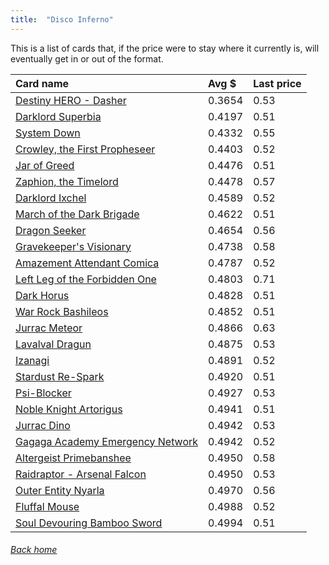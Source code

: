 ```yaml
---
title:  "Disco Inferno"
---
```


This is a list of cards that, if the price were to stay where it currently is, will eventually get in or out of the format.

| Card name | Avg $ | Last price |
| :-- | :-- | :-- |
[Destiny HERO - Dasher](https://db.ygoprodeck.com/card/?search=Destiny%20HERO%20-%20Dasher) | 0.3654 | 0.53 |
[Darklord Superbia](https://db.ygoprodeck.com/card/?search=Darklord%20Superbia) | 0.4197 | 0.51 |
[System Down](https://db.ygoprodeck.com/card/?search=System%20Down) | 0.4332 | 0.55 |
[Crowley, the First Propheseer](https://db.ygoprodeck.com/card/?search=Crowley,%20the%20First%20Propheseer) | 0.4403 | 0.52 |
[Jar of Greed](https://db.ygoprodeck.com/card/?search=Jar%20of%20Greed) | 0.4476 | 0.51 |
[Zaphion, the Timelord](https://db.ygoprodeck.com/card/?search=Zaphion,%20the%20Timelord) | 0.4478 | 0.57 |
[Darklord Ixchel](https://db.ygoprodeck.com/card/?search=Darklord%20Ixchel) | 0.4589 | 0.52 |
[March of the Dark Brigade](https://db.ygoprodeck.com/card/?search=March%20of%20the%20Dark%20Brigade) | 0.4622 | 0.51 |
[Dragon Seeker](https://db.ygoprodeck.com/card/?search=Dragon%20Seeker) | 0.4654 | 0.56 |
[Gravekeeper's Visionary](https://db.ygoprodeck.com/card/?search=Gravekeeper's%20Visionary) | 0.4738 | 0.58 |
[Amazement Attendant Comica](https://db.ygoprodeck.com/card/?search=Amazement%20Attendant%20Comica) | 0.4787 | 0.52 |
[Left Leg of the Forbidden One](https://db.ygoprodeck.com/card/?search=Left%20Leg%20of%20the%20Forbidden%20One) | 0.4803 | 0.71 |
[Dark Horus](https://db.ygoprodeck.com/card/?search=Dark%20Horus) | 0.4828 | 0.51 |
[War Rock Bashileos](https://db.ygoprodeck.com/card/?search=War%20Rock%20Bashileos) | 0.4852 | 0.51 |
[Jurrac Meteor](https://db.ygoprodeck.com/card/?search=Jurrac%20Meteor) | 0.4866 | 0.63 |
[Lavalval Dragun](https://db.ygoprodeck.com/card/?search=Lavalval%20Dragun) | 0.4875 | 0.53 |
[Izanagi](https://db.ygoprodeck.com/card/?search=Izanagi) | 0.4891 | 0.52 |
[Stardust Re-Spark](https://db.ygoprodeck.com/card/?search=Stardust%20Re-Spark) | 0.4920 | 0.51 |
[Psi-Blocker](https://db.ygoprodeck.com/card/?search=Psi-Blocker) | 0.4927 | 0.53 |
[Noble Knight Artorigus](https://db.ygoprodeck.com/card/?search=Noble%20Knight%20Artorigus) | 0.4941 | 0.51 |
[Jurrac Dino](https://db.ygoprodeck.com/card/?search=Jurrac%20Dino) | 0.4942 | 0.53 |
[Gagaga Academy Emergency Network](https://db.ygoprodeck.com/card/?search=Gagaga%20Academy%20Emergency%20Network) | 0.4942 | 0.52 |
[Altergeist Primebanshee](https://db.ygoprodeck.com/card/?search=Altergeist%20Primebanshee) | 0.4950 | 0.58 |
[Raidraptor - Arsenal Falcon](https://db.ygoprodeck.com/card/?search=Raidraptor%20-%20Arsenal%20Falcon) | 0.4950 | 0.53 |
[Outer Entity Nyarla](https://db.ygoprodeck.com/card/?search=Outer%20Entity%20Nyarla) | 0.4970 | 0.56 |
[Fluffal Mouse](https://db.ygoprodeck.com/card/?search=Fluffal%20Mouse) | 0.4988 | 0.52 |
[Soul Devouring Bamboo Sword](https://db.ygoprodeck.com/card/?search=Soul%20Devouring%20Bamboo%20Sword) | 0.4994 | 0.51 |

###### [Back home](index)